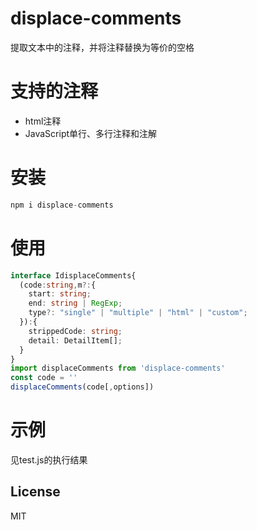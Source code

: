 # displace-comments
提取文本中的注释，并将注释替换为等价的空格

# 支持的注释

- html注释
- JavaScript单行、多行注释和注解

# 安装
```js
npm i displace-comments
```

# 使用
```ts
interface IdisplaceComments{
  (code:string,m?:{
    start: string;
    end: string | RegExp;
    type?: "single" | "multiple" | "html" | "custom";
  }):{
    strippedCode: string;
    detail: DetailItem[];
  }
}
import displaceComments from 'displace-comments'
const code = ''
displaceComments(code[,options])
```
# 示例
见test.js的执行结果

## License
MIT